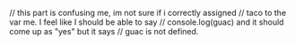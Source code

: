 
// this part is confusing me, im not sure if i correctly assigned
// taco to the var me. I feel like I should be able to say 
// console.log(guac) and it should come up as "yes" but it says
// guac is not defined. 

